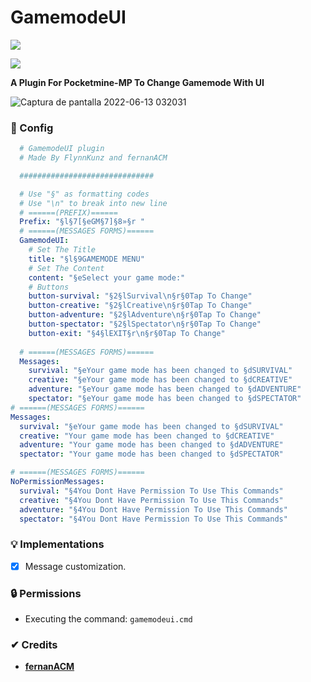 # GamemodeUI

[![](https://poggit.pmmp.io/shield.state/GamemodeUI)](https://poggit.pmmp.io/p/GamemodeUI)

[![](https://poggit.pmmp.io/shield.api/GamemodeUI)](https://poggit.pmmp.io/p/GamemodeUI)

**A Plugin For Pocketmine-MP To Change Gamemode With UI**

![Captura de pantalla 2022-06-13 032031](https://user-images.githubusercontent.com/83558341/173310827-9b1e9821-bb36-4df0-85d6-5ecfeeee07a4.png)

### 💾 Config
```yml
  # GamemodeUI plugin
  # Made By FlynnKunz and fernanACM

  ##############################

  # Use "§" as formatting codes
  # Use "\n" to break into new line
  # ======(PREFIX)======
  Prefix: "§l§7[§eGM§7]§8»§r "
  # ======(MESSAGES FORMS)======
  GamemodeUI:
    # Set The Title
    title: "§l§9GAMEMODE MENU"
    # Set The Content
    content: "§eSelect your game mode:"
    # Buttons
    button-survival: "§2§lSurvival\n§r§0Tap To Change"
    button-creative: "§2§lCreative\n§r§0Tap To Change"
    button-adventure: "§2§lAdventure\n§r§0Tap To Change"
    button-spectator: "§2§lSpectator\n§r§0Tap To Change"
    button-exit: "§4§lEXIT§r\n§r§0Tap To Change"
  
  # ======(MESSAGES FORMS)======
  Messages:
    survival: "§eYour game mode has been changed to §dSURVIVAL"
    creative: "§eYour game mode has been changed to §dCREATIVE"
    adventure: "§eYour game mode has been changed to §dADVENTURE"
    spectator: "§eYour game mode has been changed to §dSPECTATOR"
# ======(MESSAGES FORMS)======
Messages:
  survival: "§eYour game mode has been changed to §dSURVIVAL"
  creative: "Your game mode has been changed to §dCREATIVE"
  adventure: "Your game mode has been changed to §dADVENTURE"
  spectator: "Your game mode has been changed to §dSPECTATOR"

# ======(MESSAGES FORMS)======
NoPermissionMessages:
  survival: "§4You Dont Have Permission To Use This Commands"
  creative: "§4You Dont Have Permission To Use This Commands"
  adventure: "§4You Dont Have Permission To Use This Commands"
  spectator: "§4You Dont Have Permission To Use This Commands"
```

### 💡 Implementations
* [x] Message customization.


### 🔒 Permissions

- Executing the command: ```gamemodeui.cmd```

### ✔ Credits
* **[fernanACM](https://github.com/fernanACM)**
